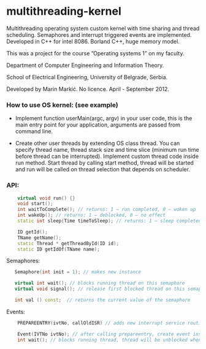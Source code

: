 # multithreading-kernel
Multithreading operating system custom kernel with time sharing and thread scheduling. Semaphores and interrupt triggered events are implemented. Developed in C++ for intel 8086.
Borland C++, huge memory model.


This was a project for the course ”Operating systems 1” on my faculty.


Department of Computer Engineering and Information Theory.


School of Electrical Engineering, University of Belgrade, Serbia.


Developed by Marin Markić. No licence. April - September 2012.

### How to use OS kernel: (see example)

 - Implement function userMain(argc, argv) in your user code, this is the main entry point for your application, arguments are passed from command line.

 - Create other user threads by extending OS class thread. You can specify thread name, thread stack size and time slice (minimum run time before thread can be interrupted). Implement custom thread code inside run method. Start thread by calling start method, thread will be started and run will be called on thread selection that depends on scheduler. 

 ### API:
```C++
 	virtual void run() {}
 	void start();
	int waitToComplete(); // returns: 1 – run completed, 0 – woken up
	int wakeUp(); // returns: 1 – deblocked, 0 – no effect
	static int sleep(Time timeToSleep); // returns: 1 – sleep completed, 0 – woken up

	ID getId();
	TName getName(); 
  	static Thread * getThreadById(ID id);
	static ID getIdOf(TName name);
```
Semaphores:
 ```C++
	Semaphore(int init = 1); // makes new instance

	virtual int wait(); // blocks running thread on this semaphore
	virtual void signal(); // release first blocked thread on this semaphore

	int val () const;  // returns the current value of the semaphore
```
Events:
```C
	PREPAREENTRY(ivtNo, callOldISR) // adds new interrupt service routine that signals event and optionally calls old ISR. Routine is added inside system interrupt vector table, on specified entry number, ivtNo)

	Event(IVTNo ivtNo); // after calling prepareentry, create event instance
	int wait(); // blocks running thread, thread will be unblocked when any interrupt is raised on ivtNo
```
